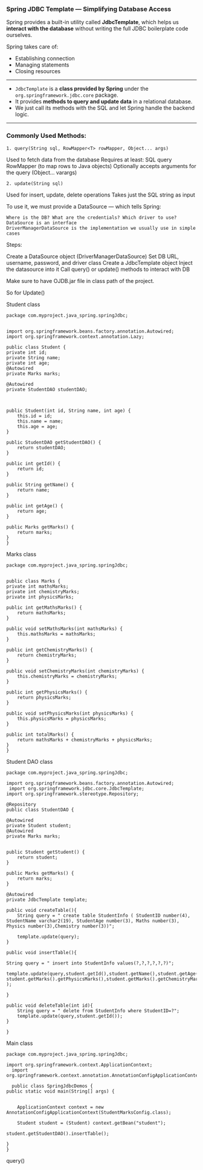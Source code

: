 ###  Spring JDBC Template — Simplifying Database Access

Spring provides a built-in utility called **JdbcTemplate**, which helps us **interact with the database** without writing the full JDBC boilerplate code ourselves.

 Spring takes care of:
- Establishing connection
- Managing statements
- Closing resources

---

- `JdbcTemplate` is a **class provided by Spring** under the `org.springframework.jdbc.core` package.
- It provides **methods to query and update data** in a relational database.
- We just call its methods with the SQL and let Spring handle the backend logic.

---

###  Commonly Used Methods:

    1. query(String sql, RowMapper<T> rowMapper, Object... args)

Used to fetch data from the database
Requires at least:
SQL query
RowMapper (to map rows to Java objects)
Optionally accepts arguments for the query (Object... varargs)

    2. update(String sql)
Used for insert, update, delete operations
Takes just the SQL string as input

To use it, we must provide a DataSource — which tells Spring:

    Where is the DB? What are the credentials? Which driver to use?
    DataSource is an interface
    DriverManagerDataSource is the implementation we usually use in simple cases

Steps:

Create a DataSource object (DriverManagerDataSource)
Set DB URL, username, password, and driver class
Create a JdbcTemplate object
Inject the datasource into it
Call query() or update() methods to interact with DB


Make sure to have OJDB.jar file in class path of the project. 

So for Update()



Student class

    package com.myproject.java_spring.springJdbc;


    import org.springframework.beans.factory.annotation.Autowired;
    import org.springframework.context.annotation.Lazy;

    public class Student {
    private int id;
    private String name;
    private int age;
    @Autowired
    private Marks marks;

    @Autowired
    private StudentDAO studentDAO;



    public Student(int id, String name, int age) {
        this.id = id;
        this.name = name;
        this.age = age;
    }

    public StudentDAO getStudentDAO() {
        return studentDAO;
    }

    public int getId() {
        return id;
    }

    public String getName() {
        return name;
    }

    public int getAge() {
        return age;
    }

    public Marks getMarks() {
        return marks;
    }
    }

Marks class


    package com.myproject.java_spring.springJdbc;


    public class Marks {
    private int mathsMarks;
    private int chemistryMarks;
    private int physicsMarks;

    public int getMathsMarks() {
        return mathsMarks;
    }

    public void setMathsMarks(int mathsMarks) {
        this.mathsMarks = mathsMarks;
    }

    public int getChemistryMarks() {
        return chemistryMarks;
    }

    public void setChemistryMarks(int chemistryMarks) {
        this.chemistryMarks = chemistryMarks;
    }

    public int getPhysicsMarks() {
        return physicsMarks;
    }

    public void setPhysicsMarks(int physicsMarks) {
        this.physicsMarks = physicsMarks;
    }

    public int totalMarks() {
        return mathsMarks + chemistryMarks + physicsMarks;
    }
    }


Student DAO class

    package com.myproject.java_spring.springJdbc;

    import org.springframework.beans.factory.annotation.Autowired;
     import org.springframework.jdbc.core.JdbcTemplate;
    import org.springframework.stereotype.Repository;

    @Repository
    public class StudentDAO {

    @Autowired
    private Student student;
    @Autowired
    private Marks marks;


    public Student getStudent() {
        return student;
    }

    public Marks getMarks() {
        return marks;
    }

    @Autowired
    private JdbcTemplate template;

    public void createTable(){
        String query = " create table StudentInfo ( StudentID number(4), StudentName varchar2(19), StudentAge number(3), Maths number(3), Physics number(3),Chemistry number(3))";

        template.update(query);
    }

    public void insertTable(){

    String query = " insert into StudentInfo values(?,?,?,?,?,?)";
      template.update(query,student.getId(),student.getName(),student.getAge(),student.getMarks().getMathsMarks(), student.getMarks().getPhysicsMarks(),student.getMarks().getChemistryMarks() );

    }

    public void deleteTable(int id){
        String query = " delete from StudentInfo where StudentID=?";
        template.update(query,student.getId());
    }

    }

Main class

    package com.myproject.java_spring.springJdbc;

    import org.springframework.context.ApplicationContext;
      import org.springframework.context.annotation.AnnotationConfigApplicationContext;

      public class SpringJdbcDemos {
    public static void main(String[] args) {


        ApplicationContext context = new AnnotationConfigApplicationContext(StudentMarksConfig.class);

        Student student = (Student) context.getBean("student");

    student.getStudentDAO().insertTable();
  
    }
    }



query()


